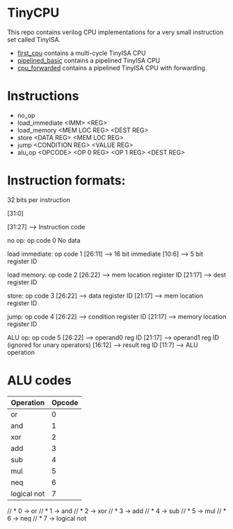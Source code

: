 # TinyCPU

This repo contains verilog CPU implementations for a very small instruction set
called TinyISA.

* [first_cpu](/first_cpu) contains a multi-cycle TinyISA CPU
* [pipelined_basic](/pipelined_basic) contains a pipelined TinyISA CPU
* [cpu_forwarded](/cpu_forwarded) contains a pipelined TinyISA CPU with forwarding.

# Instructions

* no_op
* load_immediate \<IMM\> \<REG\>
* load_memory \<MEM LOC REG\> \<DEST REG\>
* store \<DATA REG\> \<MEM LOC REG\>
* jump \<CONDITION REG\> \<VALUE REG\>
* alu_op \<OPCODE\> \<OP 0 REG\> \<OP 1 REG\> \<DEST REG\>

# Instruction formats:

32 bits per instruction

[31:0]

[31:27] --> Instruction code

no op: op code 0
No data

load immediate: op code 1
[26:11] --> 16 bit immediate
[10:6] --> 5 bit register ID

load memory: op code 2
[26:22] --> mem location register ID
[21:17] --> dest register ID

store: op code 3
[26:22] --> data register ID
[21:17] --> mem location register ID

jump: op code 4
[26:22] --> condition register ID
[21:17] --> memory location register ID

ALU op: op code 5
[26:22] --> operand0 reg ID
[21:17] --> operand1 reg ID (ignored for unary operators)
[16:12] --> result reg ID
[11:7]  --> ALU operation

# ALU codes
| Operation | Opcode |
| --------- | ------ |
| or | 0 |
| and | 1 |
| xor | 2 |
| add | 3 |
| sub | 4 |
| mul | 5 |
| neq | 6 |
| logical not | 7 |

// * 0 -> or
// * 1 -> and
// * 2 -> xor
// * 3 -> add
// * 4 -> sub
// * 5 -> mul
// * 6 -> neq
// * 7 -> logical not



